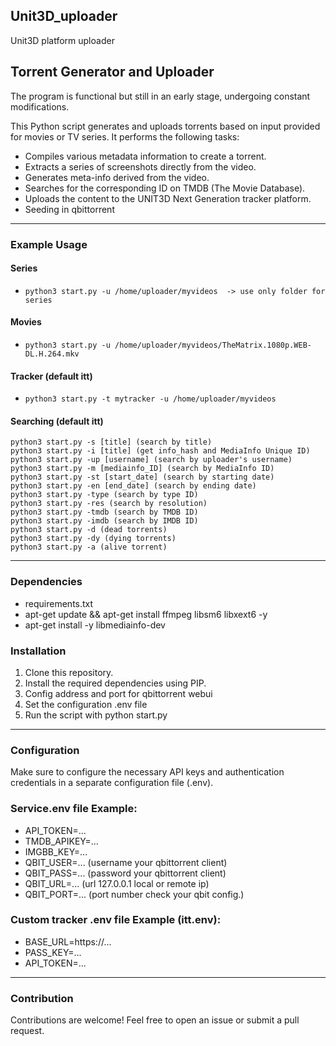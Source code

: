 ## Unit3D_uploader
Unit3D platform uploader

## Torrent Generator and Uploader

The program is functional but still in an early stage, undergoing constant modifications.

This Python script generates and uploads torrents based on input provided for movies or TV series. It performs the following tasks:

- Compiles various metadata information to create a torrent.
- Extracts a series of screenshots directly from the video.
- Generates meta-info derived from the video.
- Searches for the corresponding ID on TMDB (The Movie Database).
- Uploads the content to the UNIT3D Next Generation tracker platform.
- Seeding in qbittorrent

___
### Example Usage

#### Series 
- `python3 start.py -u /home/uploader/myvideos  -> use only folder for series`

#### Movies
- `python3 start.py -u /home/uploader/myvideos/TheMatrix.1080p.WEB-DL.H.264.mkv`

#### Tracker (default itt)
- `python3 start.py -t mytracker -u /home/uploader/myvideos`

#### Searching (default itt)

    python3 start.py -s [title] (search by title)
    python3 start.py -i [title] (get info_hash and MediaInfo Unique ID)
    python3 start.py -up [username] (search by uploader's username)
    python3 start.py -m [mediainfo_ID] (search by MediaInfo ID)
    python3 start.py -st [start_date] (search by starting date)
    python3 start.py -en [end_date] (search by ending date)
    python3 start.py -type (search by type ID)
    python3 start.py -res (search by resolution)
    python3 start.py -tmdb (search by TMDB ID)
    python3 start.py -imdb (search by IMDB ID)
    python3 start.py -d (dead torrents)
    python3 start.py -dy (dying torrents)
    python3 start.py -a (alive torrent)
___
### Dependencies
- requirements.txt
- apt-get update && apt-get install ffmpeg libsm6 libxext6  -y
- apt-get install -y libmediainfo-dev

### Installation

1. Clone this repository.
2. Install the required dependencies using PIP.
3. Config address and port for qbittorrent webui
4. Set the configuration .env file
5. Run the script with python start.py

___
### Configuration

Make sure to configure the necessary API keys and authentication credentials in a separate configuration file (.env).

### Service.env file Example:

- API_TOKEN=...
- TMDB_APIKEY=...
- IMGBB_KEY=...
- QBIT_USER=... (username your qbittorrent client)
- QBIT_PASS=... (password your qbittorrent client)
- QBIT_URL=...  (url 127.0.0.1 local or remote ip)
- QBIT_PORT=... (port number check your qbit config.)

### Custom tracker .env file Example (itt.env):
- BASE_URL=https://...
- PASS_KEY=...
- API_TOKEN=...

___
### Contribution

Contributions are welcome! Feel free to open an issue or submit a pull request.
